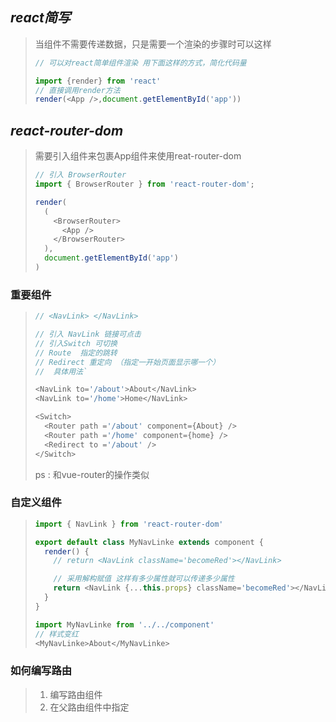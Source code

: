 ## *react简写*

> 当组件不需要传递数据，只是需要一个渲染的步骤时可以这样
>
> ```js
> // 可以对react简单组件渲染 用下面这样的方式，简化代码量
> 
> import {render} from 'react'
> // 直接调用render方法
> render(<App />,document.getElementById('app')) 
> ```
>
>  

## *react-router-dom*

> 需要引入组件来包裹App组件来使用reat-router-dom
>
> ```js
> // 引入 BrowserRouter
> import { BrowserRouter } from 'react-router-dom';
> 
> render(
>   (
>     <BrowserRouter>
>       <App />
>     </BrowserRouter>
>   ),
>   document.getElementById('app')
> )
> ```
>
>  

### 重要组件

> ```js
> // <NavLink> </NavLink>
> 
> // 引入 NavLink 链接可点击
> // 引入Switch 可切换
> // Route  指定的跳转
> // Redirect 重定向 （指定一开始页面显示哪一个）
> //  具体用法`
> 
> <NavLink to='/about'>About</NavLink>
> <NavLink to='/home'>Home</NavLink>
> 
> <Switch>
>   <Router path ='/about' component={About} />
>   <Router path ='/home' component={home} />
>   <Redirect to ='/about' />
> </Switch>
> ```
>
>  ps : 和vue-router的操作类似

### 自定义组件

> ```js
> import { NavLink } from 'react-router-dom' 
> 
> export default class MyNavLinke extends component {
>   render() {
>     // return <NavLink className='becomeRed'></NavLink>
> 
>     // 采用解构赋值 这样有多少属性就可以传递多少属性
>     return <NavLink {...this.props} className='becomeRed'></NavLink>
>   }
> }
> 
> import MyNavLinke from '../../component'
> // 样式变红
> <MyNavLinke>About</MyNavLinke>
> ```
>
>  

### 如何编写路由

> 1. 编写路由组件
> 2. 在父路由组件中指定

